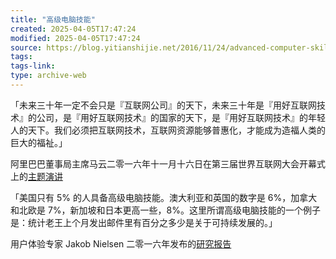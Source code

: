 ```yaml
---
title: "高级电脑技能"
created: 2025-04-05T17:47:24
modified: 2025-04-05T17:47:24
source: https://blog.yitianshijie.net/2016/11/24/advanced-computer-skills/
tags:
tags-link:
type: archive-web
---
```

「未来三十年一定不会只是『互联网公司』的天下，未来三十年是『用好互联网技术』的公司，是『用好互联网技术』的国家的天下，是『用好互联网技术』的年轻人的天下。我们必须把互联网技术，互联网资源能够普惠化，才能成为造福人类的巨大的福祉。」

阿里巴巴董事局主席马云二零一六年十一月十六日在第三届世界互联网大会开幕式上的[主题演讲](https://press.taobao.com/detail.html?spm=0.0.0.0.RLfOfT&postId=7293836)

「美国只有 5% 的人具备高级电脑技能。澳大利亚和英国的数字是 6%，加拿大和北欧是 7%，新加坡和日本更高一些，8%。这里所谓高级电脑技能的一个例子是：统计老王上个月发出邮件里有百分之多少是关于可持续发展的。」

用户体验专家 Jakob Nielsen 二零一六年发布的[研究报告](https://www.nngroup.com/articles/computer-skill-levels/)